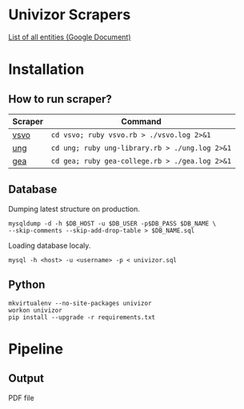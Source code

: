 # Univizor Scrapers

[List of all entities (Google Document)](https://docs.google.com/spreadsheets/d/1LdW-V_vTOMh38zqivm0EAIiUXhTjtd6kKb3iXUDRyto/edit#gid=0)

# Installation

## How to run scraper?

| Scraper       | Command
|---------------|-----------------------------------------------------------
| [vsvo](vsvo/) | `cd vsvo; ruby vsvo.rb > ./vsvo.log 2>&1`
| [ung](ung/)   | `cd ung; ruby ung-library.rb > ./ung.log 2>&1`
| [gea](gea/)   | `cd gea; ruby gea-college.rb > ./gea.log 2>&1`

## Database

Dumping latest structure on production.

    mysqldump -d -h $DB_HOST -u $DB_USER -p$DB_PASS $DB_NAME \
    --skip-comments --skip-add-drop-table > $DB_NAME.sql

Loading database localy.

    mysql -h <host> -u <username> -p < univizor.sql

## Python

    mkvirtualenv --no-site-packages univizor
    workon univizor
    pip install --upgrade -r requirements.txt

# Pipeline

## Output
PDF file

